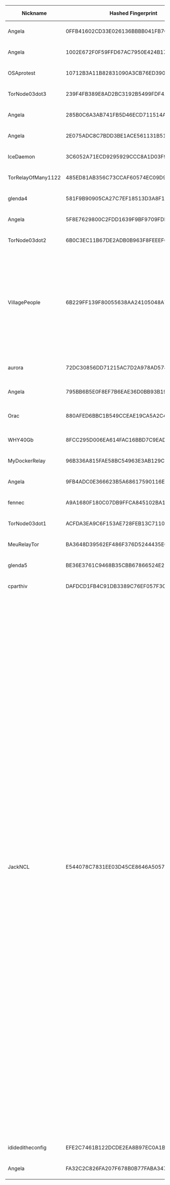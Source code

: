 | Nickname |  Hashed Fingerprint	| Or Addresses | Contact | Running | Flags | Last Seen | First Seen | Last Restarted | Advertised Bandwidth | Platform | Version | Version Status | Recommended Version | Verified hostnames | Exit policy |
|---|---|---|---|---|---|---|---|---|---|---|---|---|---|---|---|
|Angela | 0FFB41602CD33E026136BBBB041FB700601350B7 | ["64.31.4.126:12345"] | N/A | true | Running, V2Dir, Valid | 2025-08-09 21:00:00 | 2025-08-09 11:00:00 | 2025-08-09 10:38:07 | 0 | Tor 0.4.8.14 on Linux | 0.4.8.14 | recommended | true | ["npr.redsocean.com"] | ["reject *:*"]|
|Angela | 1002E672F0F59FFD67AC7950E424B1785D104359 | ["64.31.4.126:11111"] | N/A | true | Running, V2Dir, Valid | 2025-08-09 21:00:00 | 2025-08-09 11:00:00 | 2025-08-09 10:38:08 | 0 | Tor 0.4.8.14 on Linux | 0.4.8.14 | recommended | true | ["npr.redsocean.com"] | ["reject *:*"]|
|OSAprotest | 10712B3A11B82831090A3CB76ED390420ED18F92 | ["143.47.246.124:443","[2603:c020:c013:5f1:0:fc0a:121a:201]:443"] | osaprotest@protonmail.com | false | Running, V2Dir, Valid | 2025-08-09 20:00:00 | 2025-08-09 20:00:00 | 2025-08-09 19:33:15 | 0 | Tor 0.4.8.17 on Linux | 0.4.8.17 | recommended | true | N/A | ["reject *:*"]|
|TorNode03dot3 | 239F4FB389E8AD2BC3192B5499FDF4A231AC08E2 | ["89.58.43.71:9003","[2a03:4000:66:bf::11e8]:9003"] | mRtjR4JX6pgJ@protonmail.ch | true | Running, Valid | 2025-08-09 21:00:00 | 2025-08-09 13:00:00 | 2025-08-09 12:09:54 | 0 | Tor 0.4.8.17 on Linux | 0.4.8.17 | recommended | true | ["v2202409171896287029.happysrv.de"] | ["reject *:*"]|
|Angela | 285B0C6A3AB741FB5D46ECD711514A120302F807 | ["64.31.4.126:8080"] | N/A | true | Running, V2Dir, Valid | 2025-08-09 21:00:00 | 2025-08-09 11:00:00 | 2025-08-09 10:38:06 | 0 | Tor 0.4.8.14 on Linux | 0.4.8.14 | recommended | true | ["npr.redsocean.com"] | ["reject *:*"]|
|Angela | 2E075ADC8C7BDD3BE1ACE561131B518FA1CA3B1B | ["64.31.4.126:25"] | N/A | true | Running, V2Dir, Valid | 2025-08-09 21:00:00 | 2025-08-09 11:00:00 | 2025-08-09 10:38:07 | 0 | Tor 0.4.8.14 on Linux | 0.4.8.14 | recommended | true | ["npr.redsocean.com"] | ["reject *:*"]|
|IceDaemon | 3C6052A71ECD9295929CCC8A1D03F9296CCE78DD | ["141.148.242.233:443"] | icedaemon@airmail.cc | true | Running, V2Dir, Valid | 2025-08-09 21:00:00 | 2025-08-09 19:00:00 | 2025-08-09 18:29:19 | 0 | Tor 0.4.8.10 on Linux | 0.4.8.10 | recommended | true | N/A | ["reject *:*"]|
|TorRelayOfMany1122 | 485ED81AB356C73CCAF60574EC09D9DEE3738E6B | ["84.192.122.191:443"] | round.brain3810@fastmail.com | true | Running, V2Dir, Valid | 2025-08-09 21:00:00 | 2025-08-09 15:00:00 | 2025-08-09 14:24:21 | 0 | Tor 0.4.8.17 on Linux | 0.4.8.17 | recommended | true | ["d54C07ABF.access.telenet.be"] | ["reject *:*"]|
|glenda4 | 581F9B90905CA27C7EF18513D3A8F1F3F1F09C72 | ["167.235.231.227:9001","[2a01:4f8:c014:b7f9::1]:9001"] | tor AT r-36 D0T net | true | Running, Valid | 2025-08-09 21:00:00 | 2025-08-09 17:00:00 | 2025-08-09 16:12:43 | 0 | Tor 0.4.8.17 on Linux | 0.4.8.17 | recommended | true | ["glenda4.r-36.net"] | ["reject *:*"]|
|Angela | 5F8E7629800C2FDD1639F9BF9709FDD4FEA9352C | ["64.31.4.126:18443"] | N/A | true | Running, V2Dir, Valid | 2025-08-09 21:00:00 | 2025-08-09 11:00:00 | 2025-08-09 10:38:07 | 0 | Tor 0.4.8.14 on Linux | 0.4.8.14 | recommended | true | ["npr.redsocean.com"] | ["reject *:*"]|
|TorNode03dot2 | 6B0C3EC11B67DE2ADB0B963F8FEEEF6B441AB868 | ["89.58.43.71:9002","[2a03:4000:66:bf::11e8]:9002"] | mRtjR4JX6pgJ@protonmail.ch | true | Running, Valid | 2025-08-09 21:00:00 | 2025-08-09 13:00:00 | 2025-08-09 12:11:03 | 0 | Tor 0.4.8.17 on Linux | 0.4.8.17 | recommended | true | ["v2202409171896287029.happysrv.de"] | ["reject *:*"]|
|VillagePeople | 6B229FF139F80055638AA24105048A7E594D9EAB | ["151.217.138.242:443","[2a05:2d01:2025:1011:be24:11ff:fec5:1c99]:443"] | no@contact.nl | false | Running, V2Dir, Valid | 2025-08-09 16:00:00 | 2025-08-09 09:00:00 | 2025-08-09 15:53:52 | 0 | Tor 0.4.8.17 on Linux | 0.4.8.17 | recommended | true | N/A | ["reject 0.0.0.0/8:*","reject 169.254.0.0/16:*","reject 127.0.0.0/8:*","reject 192.168.0.0/16:*","reject 10.0.0.0/8:*","reject 172.16.0.0/12:*","reject 151.217.138.242:*","reject *:25","reject *:119","reject *:135-139","reject *:445","reject *:563","reject *:1214","reject *:4661-4666","reject *:6346-6429","reject *:6699","reject *:6881-6999","accept *:*"]|
|aurora | 72DC30856DD71215AC7D2A978AD578F53F3E355B | ["109.173.161.111:8082"] | Stanislaw Halik <sthalik@misaki.pl> | true | Running, V2Dir, Valid | 2025-08-09 21:00:00 | 2025-08-09 12:00:00 | 2025-08-09 11:44:15 | 0 | Tor 0.4.8.16 on FreeBSD | 0.4.8.16 | recommended | true | ["d161-111.icpnet.pl"] | ["reject *:*"]|
|Angela | 795BB6B5E0F8EF7B6EAE36D0BB93B19A01788AE8 | ["64.31.4.126:8443"] | N/A | true | Running, V2Dir, Valid | 2025-08-09 21:00:00 | 2025-08-09 11:00:00 | 2025-08-09 10:38:06 | 0 | Tor 0.4.8.14 on Linux | 0.4.8.14 | recommended | true | ["npr.redsocean.com"] | ["reject *:*"]|
|Orac | 880AFED6BBC1B549CCEAE19CA5A2C4AE338D0EA0 | ["45.9.148.220:443","[2a0e:fa00:0:ab::1]:443"] | your@e-mail | true | Fast, Running, V2Dir, Valid | 2025-08-09 21:00:00 | 2025-08-09 10:00:00 | 2025-08-09 10:24:45 | 9909297 | Tor 0.4.8.14 on Linux | 0.4.8.14 | recommended | true | N/A | ["reject *:*"]|
|WHY40Gb | 8FCC295D006EA614FAC16BBD7C9EADB1AD518637 | ["151.217.191.116:9001","[2a05:2d01:2025:1064:250:56ff:fe87:9d6]:9001"] | Kevin van aalst <kevin@why2025.noop> | true | Running, V2Dir, Valid | 2025-08-09 21:00:00 | 2025-08-09 13:00:00 | 2025-08-09 14:42:12 | 0 | Tor 0.4.8.10 on Linux | 0.4.8.10 | recommended | true | N/A | ["reject *:*"]|
|MyDockerRelay | 96B336A815FAE58BC54963E3AB129C9EC2CCE09E | ["83.167.224.198:9001"] | Random Person <nobody AT example dot com> | true | Running, V2Dir, Valid | 2025-08-09 21:00:00 | 2025-08-09 11:00:00 | 2025-08-09 10:09:20 | 0 | Tor 0.4.8.14 on Linux | 0.4.8.14 | recommended | true | ["83-167-224-198.static.masterinter.net"] | ["reject *:*"]|
|Angela | 9FB4ADC0E366623B5A68617590116E087E15DC00 | ["64.31.4.126:22222"] | N/A | true | Running, V2Dir, Valid | 2025-08-09 21:00:00 | 2025-08-09 11:00:00 | 2025-08-09 10:38:07 | 0 | Tor 0.4.8.14 on Linux | 0.4.8.14 | recommended | true | ["npr.redsocean.com"] | ["reject *:*"]|
|fennec | A9A1680F180C07DB9FFCA845102BA1AEE5A24B11 | ["47.198.108.45:9090"] | spam@fennec.lol | true | Running, V2Dir, Valid | 2025-08-09 21:00:00 | 2025-08-09 07:00:00 | 2025-08-09 06:52:08 | 0 | Tor 0.4.8.17 on Linux | 0.4.8.17 | recommended | true | N/A | ["reject *:*"]|
|TorNode03dot1 | ACFDA3EA9C6F153AE728FEB13C7110833959BDF5 | ["89.58.43.71:9001","[2a03:4000:66:bf::11e8]:9001"] | mRtjR4JX6pgJ@protonmail.ch | true | Running, Valid | 2025-08-09 21:00:00 | 2025-08-09 13:00:00 | 2025-08-09 12:12:06 | 0 | Tor 0.4.8.17 on Linux | 0.4.8.17 | recommended | true | ["v2202409171896287029.happysrv.de"] | ["reject *:*"]|
|MeuRelayTor | BA3648D39562EF486F376D5244435EC56C434083 | ["72.60.0.7:9001","[2a02:4780:14:1e49::1]:9001"] | estudante@exemplo.com | true | Running, V2Dir, Valid | 2025-08-09 21:00:00 | 2025-08-09 00:00:00 | 2025-08-09 00:10:38 | 0 | Tor 0.4.8.10 on Linux | 0.4.8.10 | recommended | true | ["srv937921.hstgr.cloud"] | ["reject *:*"]|
|glenda5 | BE36E3761C9468B35CBB67866524E2CB78A2AC69 | ["88.198.202.22:9001","[2a01:4f8:c014:eec1::1]:9001"] | tor AT r-36 D0T net | true | Running, Valid | 2025-08-09 21:00:00 | 2025-08-09 17:00:00 | 2025-08-09 16:31:43 | 0 | Tor 0.4.8.17 on Linux | 0.4.8.17 | recommended | true | ["glenda5.r-36.net"] | ["reject *:*"]|
|cparthiv | DAFDCD1FB4C91DB3389C76EF057F3C9EF678912B | ["50.35.11.234:9011"] | tor@parthiv.dev | true | Running, V2Dir, Valid | 2025-08-09 21:00:00 | 2025-08-09 03:00:00 | 2025-08-09 16:22:52 | 0 | Tor 0.4.8.17 on Linux | 0.4.8.17 | recommended | true | N/A | ["reject *:*"]|
|JackNCL | E544078C7831EE03D45CE8646A5057E967A259B6 | ["167.249.30.245:8888"] | zalankaar@gmail.com | true | Exit, Running, V2Dir, Valid | 2025-08-09 21:00:00 | 2025-08-09 09:00:00 | 2025-08-09 07:51:47 | 0 | Tor 0.4.8.17 on Windows 8 [or later] | 0.4.8.17 | recommended | true | N/A | ["reject 0.0.0.0/8:*","reject 169.254.0.0/16:*","reject 127.0.0.0/8:*","reject 192.168.0.0/16:*","reject 10.0.0.0/8:*","reject 172.16.0.0/12:*","reject 167.249.30.245:*","accept *:20-21","accept *:22","accept *:23","accept *:43","accept *:53","accept *:79","accept *:80-81","accept *:88","accept *:110","accept *:143","accept *:194","accept *:220","accept *:389","accept *:443","accept *:464","accept *:465","accept *:531","accept *:543-544","accept *:554","accept *:563","accept *:587","accept *:636","accept *:706","accept *:749","accept *:853","accept *:873","accept *:902-904","accept *:981","accept *:989-990","accept *:991","accept *:992","accept *:993","accept *:994","accept *:995","accept *:1194","accept *:1220","accept *:1293","accept *:1500","accept *:1533","accept *:1677","accept *:1723","accept *:1755","accept *:1863","accept *:2082","accept *:2083","accept *:2086-2087","accept *:2095-2096","accept *:2102-2104","accept *:3128","accept *:3389","accept *:3690","accept *:4321","accept *:4643","accept *:5050","accept *:5190","accept *:5222-5223","accept *:5228","accept *:5900-5999","accept *:6660-6669","accept *:6679","accept *:6697","accept *:8000","accept *:8008","accept *:8074","accept *:8080","accept *:8082","accept *:8087-8088","accept *:8232-8233","accept *:8332-8333","accept *:8443","accept *:8888","accept *:9418","accept *:9999","accept *:10000","accept *:11371","accept *:19294","accept *:19638","accept *:50002","accept *:64738","reject *:*"]|
|idideditheconfig | EFE2C7461B122DCDE2EA8B97EC0A1B10DD835F0B | ["91.65.244.194:19591"] | idideditheconfig@torbox | true | Running, V2Dir, Valid | 2025-08-09 21:00:00 | 2025-08-09 15:00:00 | 2025-08-09 16:40:54 | 0 | Tor 0.4.8.10 on Linux | 0.4.8.10 | recommended | true | ["ip5b41f4c2.dynamic.kabel-deutschland.de"] | ["reject *:*"]|
|Angela | FA32C2C826FA207F678B0B77FABA347C085F00DC | ["64.31.4.126:3389"] | N/A | true | Running, V2Dir, Valid | 2025-08-09 21:00:00 | 2025-08-09 11:00:00 | 2025-08-09 10:38:07 | 0 | Tor 0.4.8.14 on Linux | 0.4.8.14 | recommended | true | ["npr.redsocean.com"] | ["reject *:*"]|
